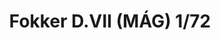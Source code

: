 ---
layout: product
title: "Fokker D.VII (MÁG) 1/72"
price: "1800" 
desc: "Maketa"
img_path: "/assets/img/2128.webp"
brand: "EDUARD"
available: false
special_offer: false
new: false
soon: false
cat: "010000"
subcat: "010400"
subsubcat: "00"
sifra: "2128"
popular: false
spec: false
---